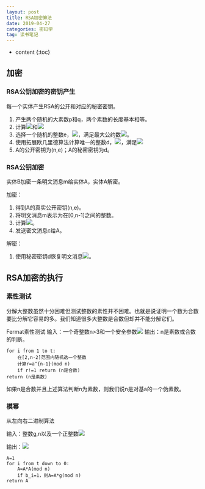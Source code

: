 ```yaml
---
layout: post
title: RSA加密算法
date: 2019-04-27
categories: 密码学
tag: 读书笔记
---
```


* content
{:toc}

## 加密

### RSA公钥加密的密钥产生

每一个实体产生RSA的公开和对应的秘密密钥。

1. 产生两个随机的大素数p和q，两个素数的长度基本相等。
2. 计算<img src="https://latex.codecogs.com/png.latex?n=pq">和<img src="https://latex.codecogs.com/png.latex?\phi=(p-1)(q-1)">
3. 选择一个随机的整数e，<img src="https://latex.codecogs.com/png.latex?1<e<\phi">，满足最大公约数<img src="https://latex.codecogs.com/png.latex?(e,\phi)=1">。
4. 使用拓展欧几里德算法计算唯一的整数d，<img src="https://latex.codecogs.com/png.latex?1<d<\phi">，满足<img src="https://latex.codecogs.com/png.latex?ed\equiv 1(mod\ \phi)">
5. A的公开密钥为(n,e)；A的秘密密钥为d。

### RSA公钥加密

实体B加密一条明文消息m给实体A，实体A解密。

加密：

1. 得到A的真实公开密钥(n,e)。
2. 将明文消息m表示为在[0,n-1]之间的整数。
3. 计算<img src="https://latex.codecogs.com/png.latex?c\equiv m^e(mod\ n)">。
4. 发送密文消息c给A。

解密：

1. 使用秘密密钥d恢复明文消息<img src="https://latex.codecogs.com/png.latex?m\equiv c^d(mod\ n)">。

## RSA加密的执行

### 素性测试

分解大整数虽然十分困难但测试整数的素性并不困难。也就是说证明一个数为合数要比分解它容易的多。我们知道很多大整数是合数但却并不能分解它们。

Fermat素性测试
输入：一个奇整数n>3和一个安全参数<img src="https://latex.codecogs.com/png.latex?t\geqslant 1">
输出：n是素数或合数的判断。
```
for i from 1 to t:
    在[2,n-2]范围内随机选一个整数
    计算r=a^{n-1}(mod n)
    if r!=1 return (n是合数)
return (n是素数)
```

如果n是合数并且上述算法判断n为素数，则我们说n是对基a的一个伪素数。

### 模幂

从左向右二进制算法

输入：整数g,n以及一个正整数<img src="https://latex.codecogs.com/png.latex?b=(b_tb_{t-1}...b_1b_0)_2">

输出：<img src="https://latex.codecogs.com/png.latex?g^b(mod\ n)">

```
A=1
for i from t down to 0:
    A=A*A(mod n)
    if b_i=1，则A=A*g(mod n)
return A
```